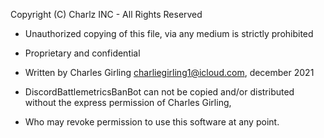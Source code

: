 Copyright (C) Charlz INC - All Rights Reserved
 * Unauthorized copying of this file, via any medium is strictly prohibited
 * Proprietary and confidential
 * Written by Charles Girling <charliegirling1@icloud.com>, december 2021

  * DiscordBattlemetricsBanBot can not be copied and/or distributed without the express
   permission of Charles Girling,  
  
  * Who may revoke permission to use this software at any point.
